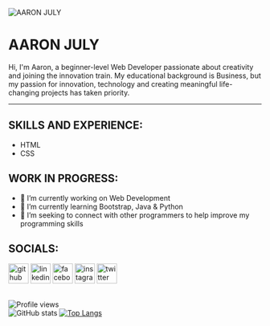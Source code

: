 

![AARON JULY](https://pbs.twimg.com/profile_banners/1464728686876188672/1638068567/1500x500)

# AARON JULY


Hi, I'm Aaron, a beginner-level Web Developer passionate about creativity and joining the innovation train. My educational background is Business, but my passion for innovation, technology and creating meaningful life-changing projects has taken priority.

<hr>

## SKILLS AND EXPERIENCE:<br>
- HTML
- CSS

## WORK IN PROGRESS:
- 🔭 I’m currently working on Web Development 
- 🌱 I’m currently learning Bootstrap, Java & Python 
- 🤔 I’m seeking to connect with other programmers to help improve my programming skills 

## SOCIALS:
[<img src='https://cdn.jsdelivr.net/npm/simple-icons@3.0.1/icons/github.svg' alt='github' height='40'>](https://github.com/Aaron-July)  [<img src='https://cdn.jsdelivr.net/npm/simple-icons@3.0.1/icons/linkedin.svg' alt='linkedin' height='40'>](https://www.linkedin.com/in/Aaron-July/)  [<img src='https://cdn.jsdelivr.net/npm/simple-icons@3.0.1/icons/facebook.svg' alt='facebook' height='40'>](https://www.facebook.com/july.aaron.589)  [<img src='https://cdn.jsdelivr.net/npm/simple-icons@3.0.1/icons/instagram.svg' alt='instagram' height='40'>](https://www.instagram.com/Mr.ajuly/)  [<img src='https://cdn.jsdelivr.net/npm/simple-icons@3.0.1/icons/twitter.svg' alt='twitter' height='40'>](https://twitter.com/July_Agbiaowei)  

##

![Profile views](https://gpvc.arturio.dev/Aaron-July)  
![GitHub stats](https://github-readme-stats.vercel.app/api?username=Aaron-July&show_icons=true)  [![Top Langs](https://github-readme-stats.vercel.app/api/top-langs/?username=Aaron-July)](https://github.com/anuraghazra/github-readme-stats) 
